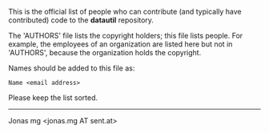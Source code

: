 
This is the official list of people who can contribute (and typically have
contributed) code to the **datautil** repository.

The 'AUTHORS' file lists the copyright holders; this file lists people. For
example, the employees of an organization are listed here but not in 'AUTHORS',
because the organization holds the copyright.

Names should be added to this file as:

	Name <email address>

Please keep the list sorted.
* * *

Jonas mg <jonas.mg AT sent.at>

